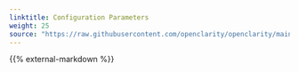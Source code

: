 ```yaml
---
linktitle: Configuration Parameters
weight: 25
source: "https://raw.githubusercontent.com/openclarity/openclarity/main/docs/configuration.md"
---
```


{{% external-markdown %}}
